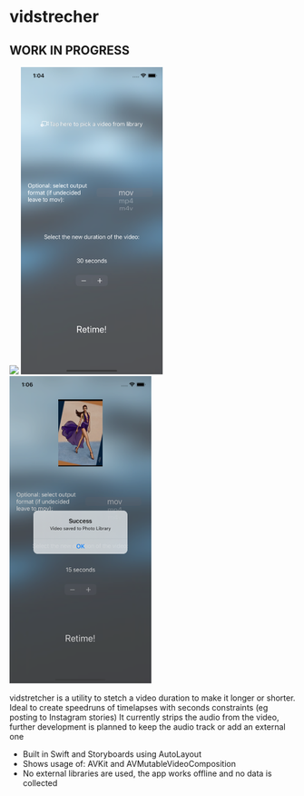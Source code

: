 #  vidstrecher

## WORK IN PROGRESS

<img src="Screenshots/vid1.gif" width="250">&nbsp;<img src="Screenshots/screen1.png" width="250">&nbsp;<img src="Screenshots/screen2.png" width="250">&nbsp;

vidstretcher is a utility to stetch a video duration to make it longer or shorter.
Ideal to create speedruns of timelapses with seconds constraints (eg posting to Instagram stories)
It currently strips the audio from the video, further development is planned to keep the audio track or add an external one

* Built in Swift and Storyboards using AutoLayout
* Shows usage of: AVKit and AVMutableVideoComposition
* No external libraries are used, the app works offline and no data is collected

